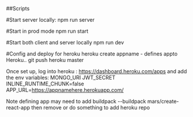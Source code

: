 ##Scripts

#Start server locally:
npm run server

#Start in prod mode
npm run start

#Start both client and server locally 
npm run dev

#Config and deploy for heroku
heroku create appname               - defines appto Heroku..
git push heroku master

Once set up, log into heroku : https://dashboard.heroku.com/apps  and add the env variables:
MONGO_URI
JWT_SECRET
INLINE_RUNTIME_CHUNK=false
APP_URL=https://appnamehere.herokuapp.com/

Note defining app may need to add buildpack --buildpack mars/create-react-app then remove or do something to add heroku repo